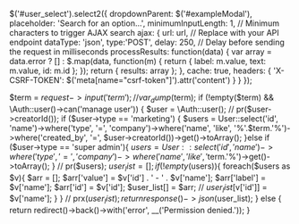 $('#user_select').select2({
            dropdownParent: $('#exampleModal'),
            placeholder: 'Search for an option...',
            minimumInputLength: 1, // Minimum characters to trigger AJAX search
            ajax: {
                url: url, // Replace with your API endpoint
                dataType: 'json',
                type:'POST',
                delay: 250, // Delay before sending the request in milliseconds
                processResults: function(data) {
                    var array = data.error ? [] : $.map(data, function(m) {
                        return {
                            label: m.value,
                            text: m.value,
                            id: m.id
                        };
                    });
                    return {
                        results: array
                    };
                },
                cache: true,
                headers: {
                    'X-CSRF-TOKEN': $('meta[name="csrf-token"]').attr('content')
                }
            }
        });



$term = $request->input('term');
        // var_dump($term);
        if (!empty($term) && \Auth::user()->can('manage user')) {
            $user = \Auth::user();
            // pr($user->creatorId());
            if ($user->type == 'marketing') {
                $users = User::select('id', 'name')->where('type', '=', 'company')->where('name', 'like', '%'.$term.'%')->where('created_by', '=', $user->creatorId())->get()->toArray();
            }else if ($user->type == 'super admin'){
                $users = User::select('id', 'name')->where('type', '=', 'company')->where('name', 'like', '%'.$term.'%')->get()->toArray();
            }
            // pr($users);
            $user_list = [];
            if(!empty($users)){
                foreach($users as $v){
                    $arr = [];
                    $arr['value'] = $v['id'] . ' - ' . $v['name'];
                    $arr['label'] = $v['name'];
                    $arr['id'] = $v['id'];
                    $user_list[] = $arr;
                    // $user_list[$v['id']] = $v['name'];
                }
            }
            // prx($user_list);
            return response()->json($user_list);
        } else {
            return redirect()->back()->with('error', __('Permission denied.'));
        }
